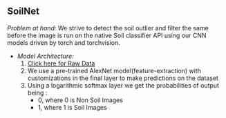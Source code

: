 ## SoilNet 

*Problem at hand:* We strive to detect the soil outlier and filter the same before the image is run on the native Soil classifier API using our CNN models driven by torch and torchvision.
 - *Model Architecture:*
   1. [Click here for Raw Data](https://drive.google.com/drive/folders/1qTjWZ8kupb7UrSLdmy1qJA9XMOu4RTWf?usp=sharing)
   2. We use a pre-trained AlexNet model(feature-extraction) with customizations in the final layer to make predictions on the dataset
   3. Using a logarithmic softmax layer we get the probabilities of output being : 
      - 0, where 0 is Non Soil Images
      - 1, where 1 is Soil Images
   

